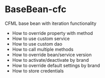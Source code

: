 # BaseBean-cfc
CFML base bean with iteration functionality

* How to override property with method
* How to use custom service
* How to use custom dao
* How to call multiple methods
* How to override bean/service version
* How to activate/deactivate by brand
* How to override default settings by brand
* How to store credentials
